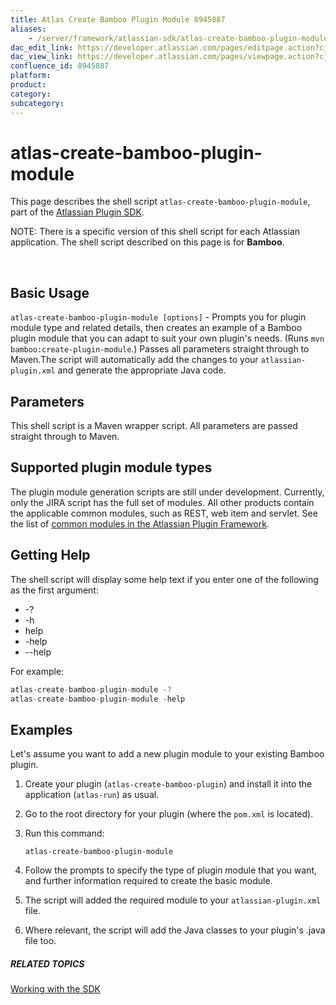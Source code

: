 ```yaml
---
title: Atlas Create Bamboo Plugin Module 8945887
aliases:
    - /server/framework/atlassian-sdk/atlas-create-bamboo-plugin-module-8945887.html
dac_edit_link: https://developer.atlassian.com/pages/editpage.action?cjm=wozere&pageId=8945887
dac_view_link: https://developer.atlassian.com/pages/viewpage.action?cjm=wozere&pageId=8945887
confluence_id: 8945887
platform:
product:
category:
subcategory:
---
```

# atlas-create-bamboo-plugin-module

This page describes the shell script `atlas-create-bamboo-plugin-module`, part of the [Atlassian Plugin SDK](/server/framework/atlassian-sdk/working-with-the-sdk-2818723.html).

NOTE: There is a specific version of this shell script for each Atlassian application. The shell script described on this page is for **Bamboo**.

 

## Basic Usage

`atlas-create-bamboo-plugin-module [options]` - Prompts you for plugin module type and related details, then creates an example of a Bamboo plugin module that you can adapt to suit your own plugin's needs. (Runs `mvn bamboo:create-plugin-module`.) Passes all parameters straight through to Maven.The script will automatically add the changes to your `atlassian-plugin.xml` and generate the appropriate Java code.

## Parameters

This shell script is a Maven wrapper script. All parameters are passed straight through to Maven.

## Supported plugin module types

The plugin module generation scripts are still under development. Currently, only the JIRA script has the full set of modules. All other products contain the applicable common modules, such as REST, web item and servlet. See the list of [common modules in the Atlassian Plugin Framework](/server/framework/atlassian-sdk/plugin-modules-852136.html).

## Getting Help

The shell script will display some help text if you enter one of the following as the first argument:

-   -?
-   -h
-   help
-   -help
-   --help

For example:

``` javascript
atlas-create-bamboo-plugin-module -?
atlas-create-bamboo-plugin-module -help
```

## Examples

Let's assume you want to add a new plugin module to your existing Bamboo plugin.

1.  Create your plugin (`atlas-create-bamboo-plugin`) and install it into the application (`atlas-run`) as usual.
2.  Go to the root directory for your plugin (where the `pom.xml` is located).
3.  Run this command:

        atlas-create-bamboo-plugin-module

4.  Follow the prompts to specify the type of plugin module that you want, and further information required to create the basic module.
5.  The script will added the required module to your `atlassian-plugin.xml` file.
6.  Where relevant, the script will add the Java classes to your plugin's .java file too.

##### RELATED TOPICS

[Working with the SDK](/server/framework/atlassian-sdk/working-with-the-sdk-2818723.html)


























